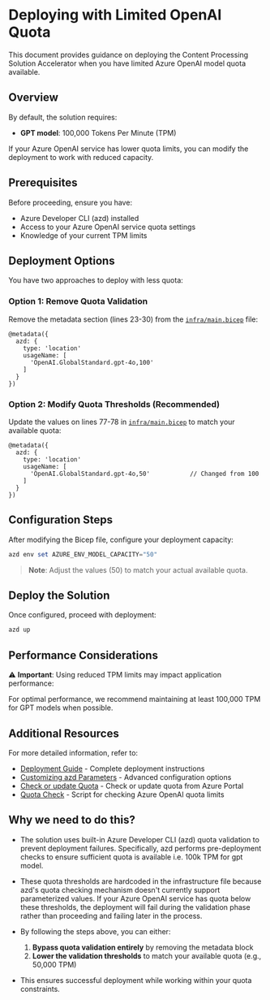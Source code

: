 # Deploying with Limited OpenAI Quota

This document provides guidance on deploying the Content Processing Solution Accelerator when you have limited Azure OpenAI model quota available.

## Overview

By default, the solution requires:
- **GPT model**: 100,000 Tokens Per Minute (TPM)

If your Azure OpenAI service has lower quota limits, you can modify the deployment to work with reduced capacity.

## Prerequisites

Before proceeding, ensure you have:
- Azure Developer CLI (azd) installed
- Access to your Azure OpenAI service quota settings
- Knowledge of your current TPM limits

## Deployment Options

You have two approaches to deploy with less quota:

### Option 1: Remove Quota Validation

Remove the metadata section (lines 23-30) from the [`infra/main.bicep`](../infra/main.bicep) file:

```bicep
@metadata({
  azd: {
    type: 'location'
    usageName: [
      'OpenAI.GlobalStandard.gpt-4o,100'
    ]
  }
})
```

### Option 2: Modify Quota Thresholds (Recommended)

Update the values on lines 77-78 in [`infra/main.bicep`](../infra/main.bicep) to match your available quota:

```bicep
@metadata({
  azd: {
    type: 'location'
    usageName: [
      'OpenAI.GlobalStandard.gpt-4o,50'           // Changed from 100
    ]
  }
})
```

## Configuration Steps

After modifying the Bicep file, configure your deployment capacity:

```powershell
azd env set AZURE_ENV_MODEL_CAPACITY="50"
```

> **Note**: Adjust the values (50) to match your actual available quota.

## Deploy the Solution

Once configured, proceed with deployment:

```powershell
azd up
```

## Performance Considerations

⚠️ **Important**: Using reduced TPM limits may impact application performance:

For optimal performance, we recommend maintaining at least 100,000 TPM for GPT models when possible.

## Additional Resources

For more detailed information, refer to:

- [Deployment Guide](DeploymentGuide.md) - Complete deployment instructions
- [Customizing azd Parameters](CustomizingAzdParameters.md) - Advanced configuration options
- [Check or update Quota](AzureGPTQuotaSettings.md) - Check or update quota from Azure Portal
- [Quota Check](Quota_Check.md) - Script for checking Azure OpenAI quota limits

## Why we need to do this?
- The solution uses built-in Azure Developer CLI (azd) quota validation to prevent deployment failures. Specifically, azd performs pre-deployment checks to ensure sufficient quota is available i.e. 100k TPM for gpt model.

- These quota thresholds are hardcoded in the infrastructure file because azd's quota checking mechanism doesn't currently support parameterized values. If your Azure OpenAI service has quota below these thresholds, the deployment will fail during the validation phase rather than proceeding and failing later in the process.

- By following the steps above, you can either:
    1. **Bypass quota validation entirely** by removing the metadata block
    2. **Lower the validation thresholds** to match your available quota (e.g., 50,000 TPM)

- This ensures successful deployment while working within your quota constraints.